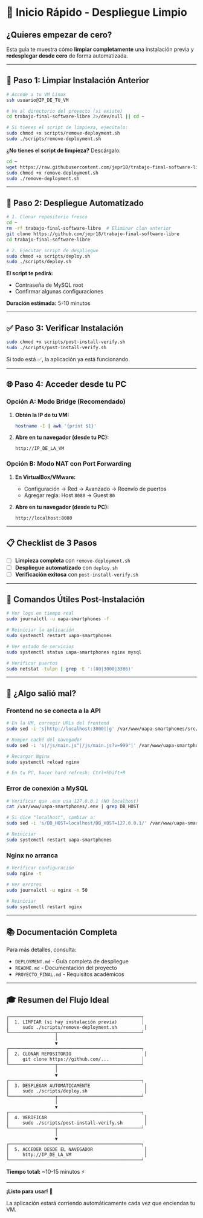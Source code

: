 # 🚀 Inicio Rápido - Despliegue Limpio

## ¿Quieres empezar de cero?

Esta guía te muestra cómo **limpiar completamente** una instalación previa y **redesplegar desde cero** de forma automatizada.

---

## 🧹 Paso 1: Limpiar Instalación Anterior

```bash
# Accede a tu VM Linux
ssh usuario@IP_DE_TU_VM

# Ve al directorio del proyecto (si existe)
cd trabajo-final-software-libre 2>/dev/null || cd ~

# Si tienes el script de limpieza, ejecútalo:
sudo chmod +x scripts/remove-deployment.sh
sudo ./scripts/remove-deployment.sh
```

**¿No tienes el script de limpieza?** Descárgalo:

```bash
cd ~
wget https://raw.githubusercontent.com/jepr18/trabajo-final-software-libre/main/scripts/remove-deployment.sh
sudo chmod +x remove-deployment.sh
sudo ./remove-deployment.sh
```

---

## 🎯 Paso 2: Despliegue Automatizado

```bash
# 1. Clonar repositorio fresco
cd ~
rm -rf trabajo-final-software-libre  # Eliminar clon anterior
git clone https://github.com/jepr18/trabajo-final-software-libre
cd trabajo-final-software-libre

# 2. Ejecutar script de despliegue
sudo chmod +x scripts/deploy.sh
sudo ./scripts/deploy.sh
```

**El script te pedirá:**
- Contraseña de MySQL root
- Confirmar algunas configuraciones

**Duración estimada:** 5-10 minutos

---

## ✅ Paso 3: Verificar Instalación

```bash
sudo chmod +x scripts/post-install-verify.sh
sudo ./scripts/post-install-verify.sh
```

Si todo está ✅, la aplicación ya está funcionando.

---

## 🌐 Paso 4: Acceder desde tu PC

### Opción A: Modo Bridge (Recomendado)

1. **Obtén la IP de tu VM:**
   ```bash
   hostname -I | awk '{print $1}'
   ```

2. **Abre en tu navegador (desde tu PC):**
   ```
   http://IP_DE_LA_VM
   ```

### Opción B: Modo NAT con Port Forwarding

1. **En VirtualBox/VMware:**
   - Configuración → Red → Avanzado → Reenvío de puertos
   - Agregar regla: Host `8080` → Guest `80`

2. **Abre en tu navegador (desde tu PC):**
   ```
   http://localhost:8080
   ```

---

## 📋 Checklist de 3 Pasos

- [ ] **Limpieza completa** con `remove-deployment.sh`
- [ ] **Despliegue automatizado** con `deploy.sh`
- [ ] **Verificación exitosa** con `post-install-verify.sh`

---

## 🔧 Comandos Útiles Post-Instalación

```bash
# Ver logs en tiempo real
sudo journalctl -u uapa-smartphones -f

# Reiniciar la aplicación
sudo systemctl restart uapa-smartphones

# Ver estado de servicios
sudo systemctl status uapa-smartphones nginx mysql

# Verificar puertos
sudo netstat -tulpn | grep -E ':(80|3000|3306)'
```

---

## 🐛 ¿Algo salió mal?

### Frontend no se conecta a la API

```bash
# En la VM, corregir URLs del frontend
sudo sed -i 's|http://localhost:3000||g' /var/www/uapa-smartphones/src/public/js/main.js

# Romper caché del navegador
sudo sed -i 's|/js/main.js"|/js/main.js?v=999"|' /var/www/uapa-smartphones/src/public/index.html

# Recargar Nginx
sudo systemctl reload nginx

# En tu PC, hacer hard refresh: Ctrl+Shift+R
```

### Error de conexión a MySQL

```bash
# Verificar que .env usa 127.0.0.1 (NO localhost)
cat /var/www/uapa-smartphones/.env | grep DB_HOST

# Si dice "localhost", cambiar a:
sudo sed -i 's/DB_HOST=localhost/DB_HOST=127.0.0.1/' /var/www/uapa-smartphones/.env

# Reiniciar
sudo systemctl restart uapa-smartphones
```

### Nginx no arranca

```bash
# Verificar configuración
sudo nginx -t

# Ver errores
sudo journalctl -u nginx -n 50

# Reiniciar
sudo systemctl restart nginx
```

---

## 📚 Documentación Completa

Para más detalles, consulta:
- `DEPLOYMENT.md` - Guía completa de despliegue
- `README.md` - Documentación del proyecto
- `PROYECTO_FINAL.md` - Requisitos académicos

---

## 🎓 Resumen del Flujo Ideal

```
┌─────────────────────────────────────────────────┐
│  1. LIMPIAR (si hay instalación previa)         │
│     sudo ./scripts/remove-deployment.sh          │
└─────────────────┬───────────────────────────────┘
                  │
                  ▼
┌─────────────────────────────────────────────────┐
│  2. CLONAR REPOSITORIO                           │
│     git clone https://github.com/...            │
└─────────────────┬───────────────────────────────┘
                  │
                  ▼
┌─────────────────────────────────────────────────┐
│  3. DESPLEGAR AUTOMÁTICAMENTE                    │
│     sudo ./scripts/deploy.sh                     │
└─────────────────┬───────────────────────────────┘
                  │
                  ▼
┌─────────────────────────────────────────────────┐
│  4. VERIFICAR                                    │
│     sudo ./scripts/post-install-verify.sh        │
└─────────────────┬───────────────────────────────┘
                  │
                  ▼
┌─────────────────────────────────────────────────┐
│  5. ACCEDER DESDE EL NAVEGADOR                   │
│     http://IP_DE_LA_VM                           │
└─────────────────────────────────────────────────┘
```

**Tiempo total:** ~10-15 minutos ⚡

---

**¡Listo para usar! 🎉**

La aplicación estará corriendo automáticamente cada vez que enciendas tu VM.

